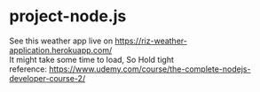 # project-node.js
See this weather app live on https://riz-weather-application.herokuapp.com/
<br/>It might take some time to load, So Hold tight
<br/>reference: https://www.udemy.com/course/the-complete-nodejs-developer-course-2/
